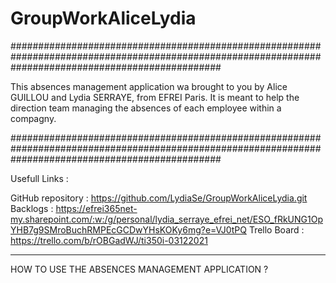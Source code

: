 # GroupWorkAliceLydia

######################################################################################################################################################

This absences management application wa brought to you by Alice GUILLOU and Lydia SERRAYE, from EFREI Paris.
It is meant to help the direction team managing the absences of each employee within a compagny.

######################################################################################################################################################

Usefull Links :

GitHub repository : https://github.com/LydiaSe/GroupWorkAliceLydia.git
Backlogs : https://efrei365net-my.sharepoint.com/:w:/g/personal/lydia_serraye_efrei_net/ESO_fRkUNG1OpYHB7g9SMroBuchRMPEcGCDwYHsKOKy6mg?e=VJ0tPQ
Trello Board : https://trello.com/b/rOBGadWJ/ti350i-03122021

------------------------------------------------------------------------------------------------------------------------------------------------------

HOW TO USE THE ABSENCES MANAGEMENT APPLICATION ?
